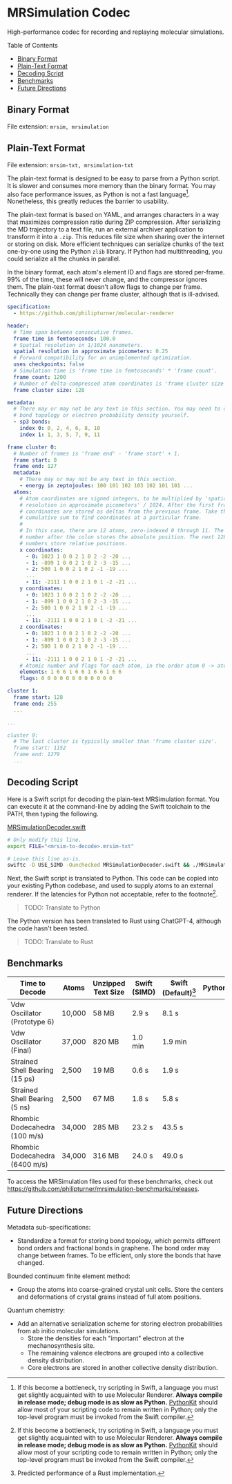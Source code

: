 # MRSimulation Codec

High-performance codec for recording and replaying molecular simulations.

Table of Contents
- [Binary Format](#binary-format)
- [Plain-Text Format](#plain-text-format)
- [Decoding Script](#decoding-script)
- [Benchmarks](#benchmarks)
- [Future Directions](#future-directions)

## Binary Format

File extension: `mrsim, mrsimulation`

## Plain-Text Format

File extension: `mrsim-txt, mrsimulation-txt`

The plain-text format is designed to be easy to parse from a Python script. It is slower and consumes more memory than the binary format. You may also face performance issues, as Python is not a fast language[^1]. Nonetheless, this greatly reduces the barrier to usability.

The plain-text format is based on YAML, and arranges characters in a way that maximizes compression ratio during ZIP compression. After serializing the MD trajectory to a text file, run an external archiver application to transform it into a `.zip`. This reduces file size when sharing over the internet or storing on disk. More efficient techniques can serialize chunks of the text one-by-one using the Python `zlib` library. If Python had multithreading, you could serialize all the chunks in parallel.

In the binary format, each atom's element ID and flags are stored per-frame. 99% of the time, these will never change, and the compressor ignores them. The plain-text format doesn't allow flags to change per frame. Technically they can change per frame cluster, although that is ill-advised.

```yml
specification:
  - https://github.com/philipturner/molecular-renderer 

header:
  # Time span between consecutive frames.
  frame time in femtoseconds: 100.0
  # Spatial resolution in 1/1024 nanometers.
  spatial resolution in approximate picometers: 0.25
  # Forward compatibility for an unimplemented optimization.
  uses checkpoints: false
  # Simulation time is 'frame time in femtoseconds' * 'frame count'.
  frame count: 1200
  # Number of delta-compressed atom coordinates is 'frame cluster size' - 1.
  frame cluster size: 128

metadata:
  # There may or may not be any text in this section. You may need to detect
  # bond topology or electron probability density yourself.
  - sp3 bonds:
    index 0: 0, 2, 4, 6, 8, 10
    index 1: 1, 3, 5, 7, 9, 11

frame cluster 0:
  # Number of frames is 'frame end' - 'frame start' + 1.
  frame start: 0
  frame end: 127
  metadata:
    # There may or may not be any text in this section.
    - energy in zeptojoules: 100 101 102 103 102 101 101 ...
  atoms:
    # Atom coordinates are signed integers, to be multiplied by 'spatial
    # resolution in approximate picometers' / 1024. After the first frame,
    # coordinates are stored as deltas from the previous frame. Take the
    # cumulative sum to find coordinates at a particular frame.
    #
    # In this case, there are 12 atoms, zero-indexed 0 through 11. The first
    # number after the colon stores the absolute position. The next 128 - 1
    # numbers store relative positions.
    x coordinates:
      - 0: 1023 1 0 0 2 1 0 2 -2 -20 ...
      - 1: -899 1 0 0 2 1 0 2 -3 -15 ...
      - 2: 500 1 0 0 2 1 0 2 -1 -19 ...
      ...
      - 11: -2111 1 0 0 2 1 0 1 -2 -21 ...
    y coordinates:
      - 0: 1023 1 0 0 2 1 0 2 -2 -20 ...
      - 1: -899 1 0 0 2 1 0 2 -3 -15 ...
      - 2: 500 1 0 0 2 1 0 2 -1 -19 ...
      ...
      - 11: -2111 1 0 0 2 1 0 1 -2 -21 ...
    z coordinates:
      - 0: 1023 1 0 0 2 1 0 2 -2 -20 ...
      - 1: -899 1 0 0 2 1 0 2 -3 -15 ...
      - 2: 500 1 0 0 2 1 0 2 -1 -19 ...
      ...
      - 11: -2111 1 0 0 2 1 0 1 -2 -21 ...
    # Atomic number and flags for each atom, in the order atom 0 -> atom 11.
    elements: 1 6 6 1 6 6 1 6 6 1 6 6
    flags: 0 0 0 0 0 0 0 0 0 0 0 0

cluster 1:
  frame start: 128
  frame end: 255
  ...

...

cluster 9:
  # The last cluster is typically smaller than 'frame cluster size'.
  frame start: 1152
  frame end: 1279
  ...
```

## Decoding Script

Here is a Swift script for decoding the plain-text MRSimulation format. You can execute it at the command-line by adding the Swift toolchain to the PATH, then typing the following.

[MRSimulationDecoder.swift](./MRSimulationDecoder.swift)

```bash
# Only modify this line.
export FILE="<mrsim-to-decode>.mrsim-txt"

# Leave this line as-is.
swiftc -D USE_SIMD -Ounchecked MRSimulationDecoder.swift && ./MRSimulationDecoder "$FILE" && rm ./MRSimulationDecoder
```

Next, the Swift script is translated to Python. This code can be copied into your existing Python codebase, and used to supply atoms to an external renderer. If the latencies for Python not acceptable, refer to the footnote[^1].

> TODO: Translate to Python

<!--[MRSimulationDecoder.py](./MRSimulationDecoder.py)-->

The Python version has been translated to Rust using ChatGPT-4, although the code hasn't been tested.

> TODO: Translate to Rust

<!--[MRSimulationDecoder.rs](./MRSimulationDecoder.rs)-->

## Benchmarks

| Time to Decode | Atoms | Unzipped Text Size      | Swift (SIMD) | Swift (Default)[^2] | Python |
| ------------------------------ | ------ | ------ | ------ | ------ | ------ |
| Vdw Oscillator (Prototype 6)   | 10,000 | 58 MB  | 2.9 s  | 8.1 s |
| Vdw Oscillator (Final)         | 37,000 | 820 MB | 1.0 min | 1.9 min |
| Strained Shell Bearing (15 ps) | 2,500  | 19 MB  | 0.6 s  | 1.9 s  |
| Strained Shell Bearing (5 ns)  | 2,500  | 67 MB  | 1.8 s  | 5.8 s  |
| Rhombic Dodecahedra (100 m/s)  | 34,000 | 285 MB | 23.2 s | 43.5 s |
| Rhombic Dodecahedra (6400 m/s) | 34,000 | 316 MB | 24.0 s | 49.0 s |

To access the MRSimulation files used for these benchmarks, check out https://github.com/philipturner/mrsimulation-benchmarks/releases.

## Future Directions

Metadata sub-specifications:
- Standardize a format for storing bond topology, which permits different bond orders and fractional bonds in graphene. The bond order may change between frames. To be efficient, only store the bonds that have changed.

Bounded continuum finite element method:
- Group the atoms into coarse-grained crystal unit cells. Store the centers and deformations of crystal grains instead of full atom positions.

Quantum chemistry:
- Add an alternative serialization scheme for storing electron probabilities from ab initio molecular simulations.
  - Store the densities for each "important" electron at the mechanosynthesis site.
  - The remaining valence electrons are grouped into a collective density distribution.
  - Core electrons are stored in another collective density distribution.

[^1]: If this become a bottleneck, try scripting in Swift, a language you must get slightly acquainted with to use Molecular Renderer. <b>Always compile in release mode; debug mode is as slow as Python.</b> [PythonKit](https://github.com/pvieito/PythonKit) should allow most of your scripting code to remain written in Python; only the top-level program must be invoked from the Swift compiler.

[^2]: Predicted performance of a Rust implementation.
